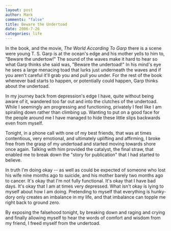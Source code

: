 ```yaml
--- 
layout: post
author: Mark
comments: "false"
title: Beware the Undertoad
date: 2006-7-26
categories: life
---
```

In the book, and the movie, <em>The World According To Garp</em> there is a scene were young T. S. Garp is at the ocean's edge and his mother yells to him to, "Beware the undertow!" The sound of the waves make it hard to hear so what Garp thinks she said was, "Beware the undertoad!" In his mind's eye he sees a large menacing toad that lurks just underneath the waves and if you aren't careful it'll grab you and pull you under. For the rest of the book whenever bad starts to happen, or potentially could happen, Garp thinks about the undertoad.

In my journey back from depression's edge I have, quite without being aware of it, wandered too far out and into the clutches of the undertoad. While I seemingly am progressing and functioning, privately I feel like I am spiraling down rather than climbing up. Wanting to put on a good face for the people around me I have managed to hide these little slips backwards even from myself.

Tonight, in a phone call with one of my best friends, that was at times contentious, very emotional, and ultimately uplifting and affirming, I broke free from the grasp of my undertoad and started moving towards shore once again. Talking with him provided the catalyst, the final straw, that enabled me to break down the "story for publication" that I had started to believe.

In truth I'm doing okay -- as well as could be expected of someone who lost his wife nine months ago to suicide, and his mother barely two months ago to cancer. It's okay that I'm not fully functional. It's okay that I have bad days. It's okay that I am at times very depressed. What isn't okay is lying to myself about how I am doing. Pretending to myself that everything is hunky-dory only creates an imbalance in my life, and that imbalance can topple me right back to ground zero.

By exposing the falsehood tonight, by breaking down and raging and crying and finally allowing myself to hear the words of comfort and wisdom from my friend, I freed myself from the undertoad.
